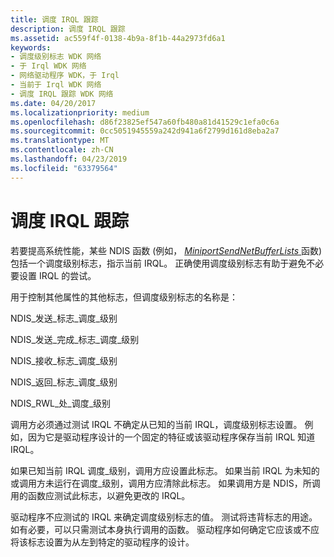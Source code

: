 ```yaml
---
title: 调度 IRQL 跟踪
description: 调度 IRQL 跟踪
ms.assetid: ac559f4f-0138-4b9a-8f1b-44a2973fd6a1
keywords:
- 调度级别标志 WDK 网络
- 于 Irql WDK 网络
- 网络驱动程序 WDK，于 Irql
- 当前于 Irql WDK 网络
- 调度 IRQL 跟踪 WDK 网络
ms.date: 04/20/2017
ms.localizationpriority: medium
ms.openlocfilehash: d86f23825ef547a60fb480a81d41529c1efa0c6a
ms.sourcegitcommit: 0cc5051945559a242d941a6f2799d161d8eba2a7
ms.translationtype: MT
ms.contentlocale: zh-CN
ms.lasthandoff: 04/23/2019
ms.locfileid: "63379564"
---
```

# <a name="dispatch-irql-tracking"></a>调度 IRQL 跟踪





若要提高系统性能，某些 NDIS 函数 (例如， [ *MiniportSendNetBufferLists* ](https://msdn.microsoft.com/library/windows/hardware/ff559440)函数) 包括一个调度级别标志，指示当前 IRQL。 正确使用调度级别标志有助于避免不必要设置 IRQL 的尝试。

用于控制其他属性的其他标志，但调度级别标志的名称是：

NDIS\_发送\_标志\_调度\_级别

NDIS\_发送\_完成\_标志\_调度\_级别

NDIS\_接收\_标志\_调度\_级别

NDIS\_返回\_标志\_调度\_级别

NDIS\_RWL\_处\_调度\_级别

调用方必须通过测试 IRQL 不确定从已知的当前 IRQL，调度级别标志设置。 例如，因为它是驱动程序设计的一个固定的特征或该驱动程序保存当前 IRQL 知道 IRQL。

如果已知当前 IRQL 调度\_级别，调用方应设置此标志。 如果当前 IRQL 为未知的或调用方未运行在调度\_级别，调用方应清除此标志。 如果调用方是 NDIS，所调用的函数应测试此标志，以避免更改的 IRQL。

驱动程序不应测试的 IRQL 来确定调度级别标志的值。 测试将违背标志的用途。 如有必要，可以只需测试本身执行调用的函数。 驱动程序如何确定它应该或不应将该标志设置为从左到特定的驱动程序的设计。

 

 





